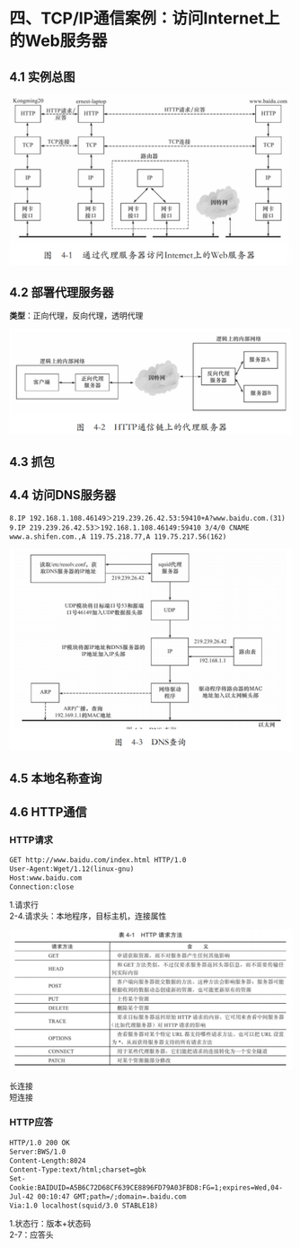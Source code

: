 # 四、TCP/IP通信案例：访问Internet上的Web服务器

## 4.1 实例总图
![alt text](./image/总图.png)

## 4.2 部署代理服务器
**类型**：正向代理，反向代理，透明代理

![alt text](./image/代理服务器.png)

## 4.3 抓包

## 4.4 访问DNS服务器

```
8.IP 192.168.1.108.46149＞219.239.26.42.53:59410+A?www.baidu.com.(31)
9.IP 219.239.26.42.53＞192.168.1.108.46149:59410 3/4/0 CNAME www.a.shifen.com.,A 119.75.218.77,A 119.75.217.56(162)
```
![alt text](./image/DNS查询.png)

## 4.5 本地名称查询

## 4.6 HTTP通信

### HTTP请求

``` shell
GET http://www.baidu.com/index.html HTTP/1.0
User-Agent:Wget/1.12(linux-gnu) 
Host:www.baidu.com
Connection:close
```
1.请求行  
2-4.请求头：本地程序，目标主机，连接属性

![alt text](./image/HTTP请求.png)

长连接  
短连接

### HTTP应答

```shell
HTTP/1.0 200 OK
Server:BWS/1.0
Content-Length:8024
Content-Type:text/html;charset=gbk
Set-Cookie:BAIDUID=A5B6C72D68CF639CE8896FD79A03FBD8:FG=1;expires=Wed,04-Jul-42 00:10:47 GMT;path=/;domain=.baidu.com
Via:1.0 localhost(squid/3.0 STABLE18)
```
1.状态行：版本+状态码  
2-7：应答头


